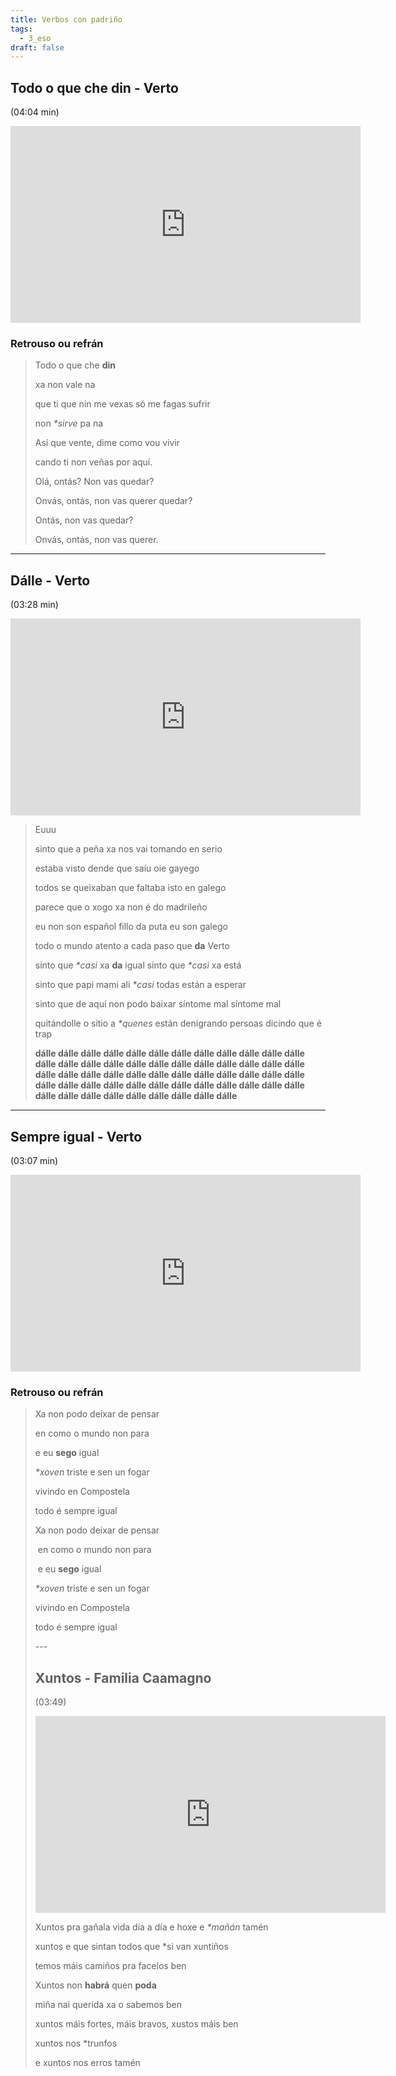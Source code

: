 ```yaml
---
title: Verbos con padriño
tags:
  - 3_eso
draft: false
---
```

## Todo o que che din - Verto

(04:04 min)

<iframe width="560" height="315" src="https://www.youtube.com/embed/sdhbZUNrjKA" title="YouTube video player" frameborder="0" allow="accelerometer; autoplay; clipboard-write; encrypted-media; gyroscope; picture-in-picture" allowfullscreen></iframe>

### Retrouso ou refrán

> Todo o que che **din**
>
> xa non vale na
>
> que ti que nin me vexas só me fagas sufrir
>
> non *\*sirve* pa na
>
> Así que vente, dime como vou vivir
>
> cando ti non veñas por aquí.
>
> Olá, ontás? Non vas quedar?
>
> Onvás, ontás, non vas querer quedar?
>
> Ontás, non vas quedar?
>
> Onvás, ontás, non vas querer.

- - -

## Dálle - Verto

(03:28 min)

<iframe width="560" height="315" src="https://www.youtube.com/embed/UNaNNbyn4KY" title="YouTube video player" frameborder="0" allow="accelerometer; autoplay; clipboard-write; encrypted-media; gyroscope; picture-in-picture" allowfullscreen></iframe>

> Euuu
>
> sinto que a peña xa nos vai tomando en serio
>
> estaba visto dende que saíu oie gayego
>
> todos se queixaban que faltaba isto en galego
>
> parece que o xogo xa non é do madrileño 
>
> eu non son español fillo da puta eu son galego 
>
> todo o mundo atento a cada paso que **da** Verto 
>
> sinto que *\*casi* xa **da** igual sinto que *\*casi* xa está 
>
> sinto que papi mami ali *\*casi* todas están a esperar 
>
> sinto que de aquí non podo baixar síntome mal síntome mal 
>
> quitándolle o sitio a *\*quenes* están denigrando persoas dicindo que é trap 
>
> **dálle dálle dálle dálle dálle dálle dálle dálle dálle dálle dálle dálle dálle dálle dálle dálle dálle dálle dálle dálle dálle dálle dálle dálle dálle dálle dálle dálle dálle dálle dálle dálle dálle dálle dálle dálle dálle dálle dálle dálle dálle dálle dálle dálle dálle dálle dálle dálle dálle dálle dálle dálle dálle dálle dálle dálle dálle**

- - -

## Sempre igual - Verto

(03:07 min)

<iframe width="560" height="315" src="https://www.youtube.com/embed/SMIULbtShf8" title="YouTube video player" frameborder="0" allow="accelerometer; autoplay; clipboard-write; encrypted-media; gyroscope; picture-in-picture" allowfullscreen></iframe>

### Retrouso ou refrán

> Xa non podo deixar de pensar
>
> en como o mundo non para
>
> e eu **sego** igual
>
> *\*xoven* triste e sen un fogar
>
> vivindo en Compostela
>
> todo é sempre igual
>
> Xa non podo deixar de pensar
>
>  en como o mundo non para
>
>  e eu **sego** igual
>
> *\*xoven* triste e sen un fogar
>
> vivindo en Compostela
>
> todo é sempre igual
>
> \---
>
> ## Xuntos - Familia Caamagno 
>
> (03:49)
>
> <iframe width="560" height="315" src="https://www.youtube.com/embed/0330IKoCh0o" title="YouTube video player" frameborder="0" allow="accelerometer; autoplay; clipboard-write; encrypted-media; gyroscope; picture-in-picture" allowfullscreen></iframe>
>
> Xuntos pra gañala vida día a día e hoxe e *\*mañán* tamén
>
> xuntos e que sintan todos que *si van xuntiños
>
> temos máis camiños pra facelos ben
>
> Xuntos non **habrá** quen **poda**
>
> miña nai querida xa o sabemos ben
>
> xuntos máis fortes, máis bravos, xustos máis ben
>
> xuntos nos *trunfos
>
> e xuntos nos erros tamén